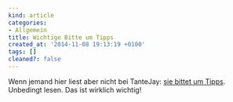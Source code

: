 ```yaml
---
kind: article
categories:
- Allgemein
title: Wichtige Bitte um Tipps
created_at: '2014-11-08 19:13:19 +0100'
tags: []
cleaned?: false
---
```


Wenn jemand hier liest aber nicht bei TanteJay: [sie bittet um
Tipps](http://www.grabbelkiste.org/2014/11/08/bitte-um-tipps/ "TanteJay bittet um Tipps").
Unbedingt lesen. Das ist wirklich wichtig!

